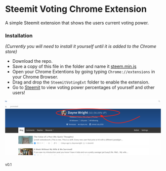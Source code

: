 # Steemit Voting Chrome Extension

A simple Steemit extension that shows the users current voting power.

### Installation

_(Currently you will need to install it yourself until it is added to the Chrome store)_

- Download the repo.
- Save a copy of this file in the folder and name it [steem.min.js](https://cdn.steemjs.com/lib/latest/steem.min.js)
- Open your Chrome Extentions by going typing `Chrome://extensions` in your Chrome Browser.
- Drag and drop the `SteemitVotingExt` folder to enable the extension.
- Go to [Steemit](https://www.steemit.com) to view voting power percentages of yourself and other users!

![](/img/votingpercentage.png)


<sub>v0.1</sub>
